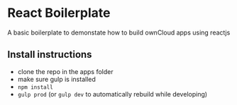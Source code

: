 # React Boilerplate

A basic boilerplate to demonstate how to build ownCloud apps using reactjs

## Install instructions

 - clone the repo in the apps folder
 - make sure gulp is installed
 - `npm install`
 - `gulp prod` (or `gulp dev` to automatically rebuild while developing)
